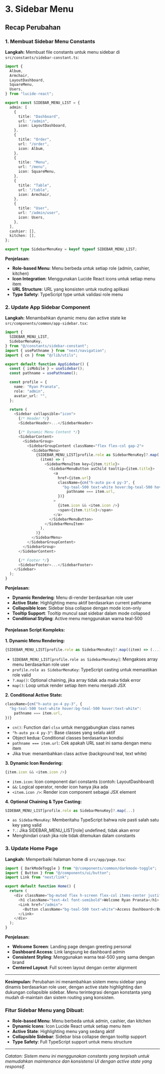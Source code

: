 # 3. Sidebar Menu

## Recap Perubahan

### 1. Membuat Sidebar Menu Constants

**Langkah:**
Membuat file constants untuk menu sidebar di `src/constants/sidebar-constant.ts`:

```typescript
import {
  Album,
  Armchair,
  LayoutDashboard,
  SquareMenu,
  Users,
} from "lucide-react";

export const SIDEBAR_MENU_LIST = {
  admin: [
    {
      title: "Dashboard",
      url: "/admin",
      icon: LayoutDashboard,
    },
    {
      title: "Order",
      url: "/order",
      icon: Album,
    },
    {
      title: "Menu",
      url: "/menu",
      icon: SquareMenu,
    },
    {
      title: "Table",
      url: "/table",
      icon: Armchair,
    },
    {
      title: "User",
      url: "/admin/user",
      icon: Users,
    },
  ],
  cashier: [],
  kitchen: [],
};

export type SidebarMenuKey = keyof typeof SIDEBAR_MENU_LIST;
```

**Penjelasan:**

- **Role-based Menu**: Menu berbeda untuk setiap role (admin, cashier, kitchen)
- **Icon Integration**: Menggunakan Lucide React icons untuk setiap menu item
- **URL Structure**: URL yang konsisten untuk routing aplikasi
- **Type Safety**: TypeScript type untuk validasi role menu

### 2. Update App Sidebar Component

**Langkah:**
Menambahkan dynamic menu dan active state ke `src/components/common/app-sidebar.tsx`:

```typescript
import {
  SIDEBAR_MENU_LIST,
  SidebarMenuKey,
} from "@/constants/sidebar-constant";
import { usePathname } from "next/navigation";
import { cn } from "@/lib/utils";

export default function AppSidebar() {
  const { isMobile } = useSidebar();
  const pathname = usePathname();

  const profile = {
    name: "Ryan Pranata",
    role: "admin",
    avatar_url: "",
  };

  return (
    <Sidebar collapsible="icon">
      {/* Header */}
      <SidebarHeader>...</SidebarHeader>

      {/* Dynamic Menu Content */}
      <SidebarContent>
        <SidebarGroup>
          <SidebarGroupContent className="flex flex-col gap-2">
            <SidebarMenu>
              {SIDEBAR_MENU_LIST[profile.role as SidebarMenuKey]?.map(
                (item) => (
                  <SidebarMenuItem key={item.title}>
                    <SidebarMenuButton asChild tooltip={item.title}>
                      <a
                        href={item.url}
                        className={cn("h-auto px-4 py-3", {
                          "bg-teal-500 text-white hover:bg-teal-500 hover:text-white":
                            pathname === item.url,
                        })}
                      >
                        {item.icon && <item.icon />}
                        <span>{item.title}</span>
                      </a>
                    </SidebarMenuButton>
                  </SidebarMenuItem>
                ),
              )}
            </SidebarMenu>
          </SidebarGroupContent>
        </SidebarGroup>
      </SidebarContent>

      {/* Footer */}
      <SidebarFooter>...</SidebarFooter>
    </Sidebar>
  );
}
```

**Penjelasan:**

- **Dynamic Rendering**: Menu di-render berdasarkan role user
- **Active State**: Highlighting menu aktif berdasarkan current pathname
- **Collapsible Icon**: Sidebar bisa collapse dengan mode icon-only
- **Tooltip Support**: Tooltip muncul saat sidebar dalam mode collapsed
- **Conditional Styling**: Active menu menggunakan warna teal-500

#### **Penjelasan Script Kompleks:**

**1. Dynamic Menu Rendering:**

```typescript
{SIDEBAR_MENU_LIST[profile.role as SidebarMenuKey]?.map((item) => (...))}
```

- `SIDEBAR_MENU_LIST[profile.role as SidebarMenuKey]`: Mengakses array menu berdasarkan role user
- `profile.role as SidebarMenuKey`: TypeScript casting untuk memastikan role valid
- `?.map()`: Optional chaining, jika array tidak ada maka tidak error
- `map()`: Loop untuk render setiap item menu menjadi JSX

**2. Conditional Active State:**

```typescript
className={cn("h-auto px-4 py-3", {
  "bg-teal-500 text-white hover:bg-teal-500 hover:text-white":
    pathname === item.url,
})}
```

- `cn()`: Function dari `clsx` untuk menggabungkan class names
- `"h-auto px-4 py-3"`: Base classes yang selalu aktif
- Object kedua: Conditional classes berdasarkan kondisi
- `pathname === item.url`: Cek apakah URL saat ini sama dengan menu item
- Jika true: menambahkan class active (background teal, text white)

**3. Dynamic Icon Rendering:**

```typescript
{item.icon && <item.icon />}
```

- `item.icon`: Icon component dari constants (contoh: LayoutDashboard)
- `&&`: Logical operator, render icon hanya jika ada
- `<item.icon />`: Render icon component sebagai JSX element

**4. Optional Chaining & Type Casting:**

```typescript
SIDEBAR_MENU_LIST[profile.role as SidebarMenuKey]?.map(...)
```

- `as SidebarMenuKey`: Memberitahu TypeScript bahwa role pasti salah satu key yang valid
- `?.`: Jika SIDEBAR_MENU_LIST[role] undefined, tidak akan error
- Menghindari crash jika role tidak ditemukan dalam constants

### 3. Update Home Page

**Langkah:**
Memperbaiki halaman home di `src/app/page.tsx`:

```typescript
import { DarkModeToggle } from "@/components/common/darkmode-toggle";
import { Button } from "@/components/ui/button";
import Link from "next/link";

export default function Home() {
  return (
    <div className="bg-muted flex h-screen flex-col items-center justify-center space-y-4">
      <h1 className="text-4xl font-semibold">Welcome Ryan Pranata</h1>
      <Link href="/admin">
        <Button className="bg-teal-500 text-white">Access Dashboard</Button>
      </Link>
    </div>
  );
}
```

**Penjelasan:**

- **Welcome Screen**: Landing page dengan greeting personal
- **Dashboard Access**: Link langsung ke dashboard admin
- **Consistent Styling**: Menggunakan warna teal-500 yang sama dengan brand
- **Centered Layout**: Full screen layout dengan center alignment

---

**Kesimpulan:**
Perubahan ini menambahkan sistem menu sidebar yang dinamis berdasarkan role user, dengan active state highlighting dan dukungan collapsible sidebar. Menu terintegrasi dengan konstanta yang mudah di-maintain dan sistem routing yang konsisten.

### **Fitur Sidebar Menu yang Dibuat:**

- **Role-based Menu**: Menu berbeda untuk admin, cashier, dan kitchen
- **Dynamic Icons**: Icon Lucide React untuk setiap menu item
- **Active State**: Highlighting menu yang sedang aktif
- **Collapsible Sidebar**: Sidebar bisa collapse dengan tooltip support
- **Type Safety**: Full TypeScript support untuk menu structure

---

_Catatan: Sistem menu ini menggunakan constants yang terpisah untuk memudahkan maintenance dan konsistensi UI dengan active state yang responsif._
